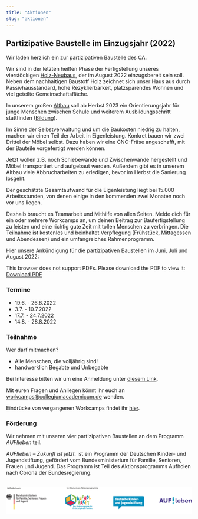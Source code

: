```yaml
---
title: "Aktionen"
slug: "aktionen"
---
```


## Partizipative Baustelle im Einzugsjahr (2022)

Wir laden herzlich ein zur partizipativen Baustelle des CA.

Wir sind in der letzten heißen Phase der Fertigstellung unseres vierstöckigen [Holz-Neubaus](../neubau), der im August 2022 einzugsbereit sein soll.
Neben dem nachhaltigen Baustoff Holz zeichnet sich unser Haus aus durch Passivhausstandard, hohe Rezyklierbarkeit, platzsparendes
Wohnen und viel geteilte Gemeinschaftsfläche. 

In unserem großen [Altbau](../altbauten) soll ab Herbst 2023 ein Orientierungsjahr für junge Menschen zwischen Schule und weiterem Ausbildungsschritt stattfinden ([Bildung](../bildung)).

Im Sinne der Selbstverwaltung und um die Baukosten niedrig zu halten, machen wir einen Teil der Arbeit in Eigenleistung.
Konkret bauen wir zwei Drittel der Möbel selbst. Dazu haben wir eine CNC-Fräse angeschafft, mit der Bauteile vorgefertigt werden können.

Jetzt wollen z.B. noch Schiebewände und Zwischenwände hergestellt und Möbel transportiert und aufgebaut werden.
Außerdem gibt es in unserem Altbau viele Abbrucharbeiten zu erledigen, bevor im Herbst die Sanierung losgeht.

Der geschätzte Gesamtaufwand für die Eigenleistung liegt bei 15.000 Arbeitsstunden, von denen einige in den kommenden 
zwei Monaten noch vor uns liegen.

Deshalb braucht es Teamarbeit und Mithilfe von allen Seiten. Melde dich für ein oder mehrere Workcamps an, um deinen Beitrag
zur Baufertigstellung zu leisten und eine richtig gute Zeit mit tollen Menschen zu verbringen.
Die Teilnahme ist kostenlos und beinhaltet Verpflegung (Frühstück, Mittagessen und Abendessen) und ein umfangreiches Rahmenprogramm.

Hier unsere Ankündigung für die partizipativen Baustellen im Juni, Juli und August 2022:

<object data="Ankuendigung_Sommerworkcamps_2022_aufleben_small.pdf" type="application/pdf" width="100%" height="100%"> This browser does not support PDFs. Please download the PDF to view it: <a href="Ankuendigung_Sommerworkcamps_2022_aufleben.pdf">Download PDF</a></object>

### Termine

* 19.6. - 26.6.2022
* 3.7. - 10.7.2022
* 17.7. - 24.7.2022
* 14.8. - 28.8.2022

### Teilnahme

Wer darf mitmachen?

- Alle Menschen, die volljährig sind!
- handwerklich Begabte und Unbegabte


Bei Interesse bitten wir um eine Anmeldung unter [diesem Link](https://erhebung.de/zu/3OEdX0kAZ/Workcamps_im_Sommer_2022/).

Mit euren Fragen und Anliegen könnt ihr euch an <a href="mailto:workcamps@collegiumacademicum.de">workcamps@collegiumacademicum.de</a> wenden.

Eindrücke von vergangenen Workcamps findet ihr [hier](../summerschool).

### Förderung

Wir nehmen mit unseren vier partizipativen Baustellen an dem Programm *AUF!leben* teil. 

*AUF!leben – Zukunft ist jetzt.* ist ein Programm der Deutschen Kinder- und Jugendstiftung, gefördert
vom Bundesministerium für Familie, Senioren, Frauen und Jugend. Das Programm ist Teil des Aktionsprogramms Aufholen nach Corona der Bundesregierung.

<br>

<a href="https://www.auf-leben.org/">
         <img alt="Logos: BMFSFJ Corona Aufholpaket DKJS AUF!leben" src="BMFSFJ_Corona_Aufholpaket_4er_Logo_DKJS+Aufleben_RGB.jpg">
    </a>
